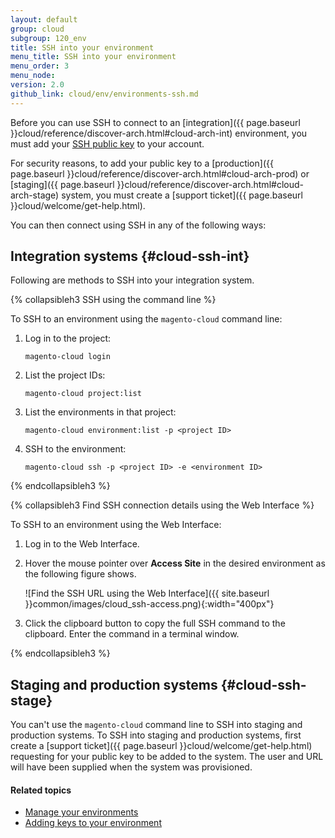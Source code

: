 ```yaml
---
layout: default
group: cloud
subgroup: 120_env
title: SSH into your environment
menu_title: SSH into your environment
menu_order: 3
menu_node: 
version: 2.0
github_link: cloud/env/environments-ssh.md
---
```


Before you can use SSH to connect to an [integration]({{ page.baseurl }}cloud/reference/discover-arch.html#cloud-arch-int) environment, you must add your [SSH public key]({{page.baseurl}}cloud/before/before-workspace-ssh.html) to your account. 

For security reasons, to add your public key to a [production]({{ page.baseurl }}cloud/reference/discover-arch.html#cloud-arch-prod) or [staging]({{ page.baseurl }}cloud/reference/discover-arch.html#cloud-arch-stage) system, you must create a [support ticket]({{ page.baseurl }}cloud/welcome/get-help.html).

You can then connect using SSH in any of the following ways:

## Integration systems {#cloud-ssh-int}
Following are methods to SSH into your integration system.

{% collapsibleh3 SSH using the command line %}

To SSH to an environment using the `magento-cloud` command line:

1.	Log in to the project:

		magento-cloud login
2.	List the project IDs:

		magento-cloud project:list
3.	List the environments in that project:

		magento-cloud environment:list -p <project ID>
3.	SSH to the environment:

		magento-cloud ssh -p <project ID> -e <environment ID>

{% endcollapsibleh3 %}

{% collapsibleh3 Find SSH connection details using the Web Interface %}

To SSH to an environment using the Web Interface:

1.	Log in to the Web Interface.
2.	Hover the mouse pointer over **Access Site** in the desired environment as the following figure shows.

	![Find the SSH URL using the Web Interface]({{ site.baseurl }}common/images/cloud_ssh-access.png){:width="400px"}

3.	Click the clipboard button to copy the full SSH command to the clipboard. Enter the command in a terminal window.

{% endcollapsibleh3 %}

## Staging and production systems {#cloud-ssh-stage}
You can't use the `magento-cloud` command line to SSH into staging and production systems. To SSH into staging and production systems, first create a [support ticket]({{ page.baseurl }}cloud/welcome/get-help.html) requesting for your public key to be added to the system. The user and  URL will have been supplied when the system was provisioned.

#### Related topics
*	[Manage your environments]({{page.baseurl}}cloud/env/environments.html)
*   [Adding keys to your environment]({{page.baseurl}}cloud/before/before-workspace.html#cloud-ssh-cli-ssh)
